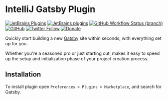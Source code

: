 # IntelliJ Gatsby Plugin

[![JetBrains Plugins](https://img.shields.io/jetbrains/plugin/v/21394-gatsby)](https://plugins.jetbrains.com/plugin/21394-gatsby)
[![JetBrains plugins](https://img.shields.io/jetbrains/plugin/d/21394-gatsby)](https://plugins.jetbrains.com/plugin/21394-gatsby/versions)
[![GitHub Workflow Status (branch)](https://img.shields.io/github/actions/workflow/status/KartanHQ/intellij-gatsby/build.yml?branch=master)](https://github.com/KartanHQ/intellij-gatsby/actions/workflows/build.yml)
[![GitHub](https://img.shields.io/github/license/KartanHQ/intellij-gatsby)](https://github.com/KartanHQ/intellij-gatsby/blob/master/LICENSE)
[![Twitter Follow](https://img.shields.io/badge/follow-%40nekofar-1DA1F2?logo=twitter&style=flat)](https://twitter.com/nekofar)
[![Donate](https://img.shields.io/badge/donate-nekofar.crypto-a2b9bc?logo=ko-fi&logoColor=white)](https://ud.me/nekofar.crypto)


<!-- Plugin description -->
Quickly start building a new [Gatsby](https://gatsbyjs.com/) site within seconds, with everything set up for you.

Whether you're a seasoned pro or just starting out, makes it easy to speed up the setup and initialization phase of your project creation process.
<!-- Plugin description end -->

## Installation

To install plugin open `Preferences > Plugins > Marketplace`, and search for Gatsby.

